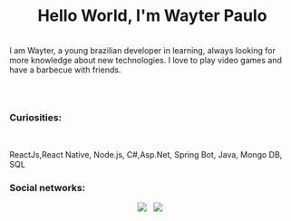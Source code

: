 <h1 align='center'>Hello World, I'm Wayter Paulo</h1>
</br>
<h3align='center'>I am Wayter, a young brazilian developer in learning, always looking for more knowledge about new technologies. I love to play video games and have a barbecue with friends.<h3>
</br>
<h3>Curiosities:</h3>
</br>
<p>ReactJs,React Native, Node.js, C#,Asp.Net, Spring Bot, Java, Mongo DB, SQL</p>

<h3>Social networks:</h3>
<p align='center'>
  <a href="https://www.instagram.com/wayter.paulo/" target="_blank"><img src="https://img.shields.io/badge/linkedin-%230077B5.svg?&style=for-the-badge&logo=linkedin&logoColor=white" /></a>&nbsp;&nbsp;
  <a href="https://www.linkedin.com/in/wayter-paulo-9217a9171/" target="_blank"><img src="https://img.shields.io/badge/instagram-%23E4405F.svg?&style=for-the-badge&logo=instagram&logoColor=white" /></a>&nbsp;&nbsp;
</P>
